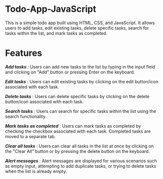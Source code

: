 # Todo-App-JavaScript

This is a simple todo app built using HTML, CSS, and JavaScript. 
It allows users to add tasks, edit existing tasks, delete specific tasks, search for tasks within the list, and mark tasks as completed.

# Features

***Add tasks*** : Users can add new tasks to the list by typing in the input field and clicking on "Add" button or pressing Enter on the keyboard.

***Edit tasks*** : Users can edit existing tasks by clicking on the edit button/icon associated with each task.

***Delete tasks*** : Users can delete specific tasks by clicking on the delete button/icon associated with each task.

***Search tasks*** : Users can search for specific tasks within the list using the search functionality.

***Mark tasks as completed*** : Users can mark tasks as completed by checking the checkbox associated with each task. Completed tasks are moved to a separate tab.

***Clear all tasks*** : Users can clear all tasks in the list at once by clicking on the "Clear All" button or by pressing the delete button on the keyboard.

***Alert messages*** : Alert messages are displayed for various scenarios such as empty input, attempting to add duplicate tasks, or trying to delete tasks when the list is already empty.
